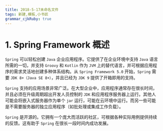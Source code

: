 ```yaml
---
title: 2018-5-17未命名文件 
tags: 新建,模板,小书匠
grammar_cjkRuby: true
---
```



# 1. Spring Framework 概述

`Spring` 可以轻松创建 `Java` 企业应用程序。它提供了在企业环境中支持 `Java` 语言所需的一切，并支持 `Groovy` 和 `Kotlin` 作为 `JVM` 上的替代语言，并可根据应用程序的需求灵活地创建多种体系结构。从 `Spring Framework 5.0` 开始，`Spring` 需要 `JDK 8+（Java SE 8+）`，并且已经为 `JDK 9` 提供了开箱即用的支持。

`Spring` 支持的应用场景非常广泛。在大型企业中，应用程序通常存在很长时间，并且必须在升级周期超出开发人员控制的 `JDK` 和应用程序服务器上运行。其他人可能会将嵌入式服务器作为单个 `jar` 运行，可能在云环境中运行。而另一些可能是不需要服务器的独立应用程序（如批处理或集成工作负载）。

`Spring` 是开源的。它拥有一个庞大而活跃的社区，可根据各种实际用例提供持续的反馈。这有助于 `Spring` 在很长一段时间内成功发展。
